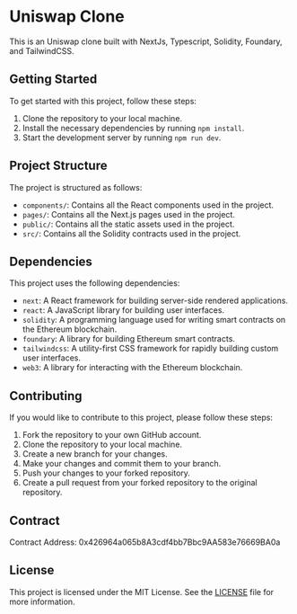 # Uniswap Clone

This is an Uniswap clone built with NextJs, Typescript, Solidity, Foundary, and TailwindCSS.

## Getting Started


To get started with this project, follow these steps:

1. Clone the repository to your local machine.
2. Install the necessary dependencies by running `npm install`.
3. Start the development server by running `npm run dev`.

## Project Structure

The project is structured as follows:

- `components/`: Contains all the React components used in the project.
- `pages/`: Contains all the Next.js pages used in the project.
- `public/`: Contains all the static assets used in the project.
- `src/`: Contains all the Solidity contracts used in the project.

## Dependencies

This project uses the following dependencies:

- `next`: A React framework for building server-side rendered applications.
- `react`: A JavaScript library for building user interfaces.
- `solidity`: A programming language used for writing smart contracts on the Ethereum blockchain.
- `foundary`: A library for building Ethereum smart contracts.
- `tailwindcss`: A utility-first CSS framework for rapidly building custom user interfaces.
- `web3`: A library for interacting with the Ethereum blockchain.

## Contributing

If you would like to contribute to this project, please follow these steps:

1. Fork the repository to your own GitHub account.
2. Clone the repository to your local machine.
3. Create a new branch for your changes.
4. Make your changes and commit them to your branch.
5. Push your changes to your forked repository.
6. Create a pull request from your forked repository to the original repository.

## Contract
Contract Address: 0x426964a065b8A3cdf4bb7Bbc9AA583e76669BA0a
## License

This project is licensed under the MIT License. See the [LICENSE](LICENSE) file for more information.